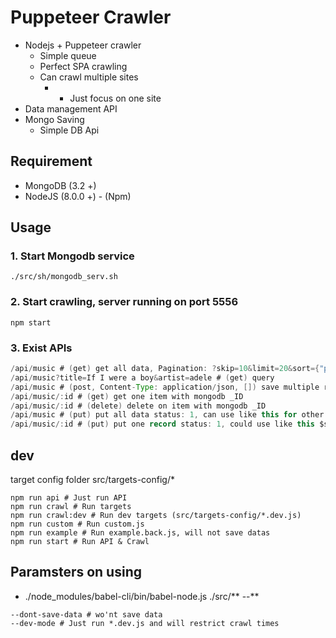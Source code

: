 # Puppeteer Crawler

* Nodejs + Puppeteer crawler
  * Simple queue
  * Perfect SPA crawling
  * Can crawl multiple sites
    * - Just focus on one site
* Data management API
* Mongo Saving
  * Simple DB Api

## Requirement

* MongoDB (3.2 +)
* NodeJS (8.0.0 +) - (Npm)

## Usage

### 1. Start Mongodb service
```shell
./src/sh/mongodb_serv.sh
```
### 2. Start crawling, server running on port 5556
```shell
npm start
```

### 3. Exist APIs

```java
/api/music # (get) get all data, Pagination: ?skip=10&limit=20&sort={"price":-1} , etc. skip = page * limit
/api/music?title=If I were a boy&artist=adele # (get) query
/api/music # (post, Content-Type: application/json, []) save multiple results
/api/music/:id # (get) get one item with mongodb _ID
/api/music/:id # (delete) delete on item with mongodb _ID
/api/music # (put) put all data status: 1, can use like this for other column $set={"status":2}
/api/music/:id # (put) put one record status: 1, could use like this $set={"status":2} for other columns
```

## dev

target config folder src/targets-config/*

```shell
npm run api # Just run API
npm run crawl # Run targets
npm run crawl:dev # Run dev targets (src/targets-config/*.dev.js)
npm run custom # Run custom.js
npm run example # Run example.back.js, will not save datas
npm run start # Run API & Crawl
```

## Paramsters on using

* ./node_modules/babel-cli/bin/babel-node.js ./src/** --**
```shell
--dont-save-data # wo'nt save data
--dev-mode # Just run *.dev.js and will restrict crawl times
```
